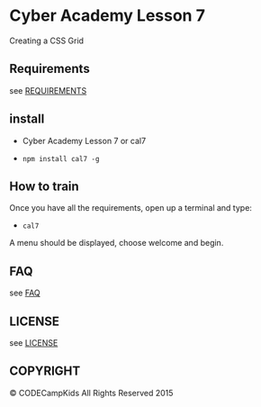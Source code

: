 # Cyber Academy Lesson 7

Creating a CSS Grid

## Requirements

  see [REQUIREMENTS](../REQUIREMENTS.md)

## install

*  Cyber Academy Lesson 7 or cal7

  - `npm install cal7 -g`

## How to train

Once you have all the requirements, open up a terminal and type:

  - `cal7`

A menu should be displayed, choose welcome and begin.

## FAQ

  see [FAQ](../FAQ.md)

## LICENSE

see [LICENSE](../LICENSE)

## COPYRIGHT

&copy; CODECampKids All Rights Reserved 2015
